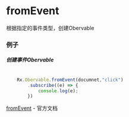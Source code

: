 # fromEvent

根据指定的事件类型，创建Obervable

### 例子

##### 创建事件Obervable

``` js

    Rx.Obervable.fromEvent(documnet,"click")
        .subscribe((e) => {
            console.log(e);
        })

```

[fromEvent](http://reactivex.io/rxjs/class/es6/Observable.js~Observable.html#static-method-fromEvent) - 官方文档